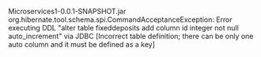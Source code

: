 Microservices1-0.0.1-SNAPSHOT.jar
org.hibernate.tool.schema.spi.CommandAcceptanceException: Error executing DDL "alter table fixeddeposits add column id integer not null auto_increment" via JDBC [Incorrect table definition; there can be only one auto column and it must be defined as a key]
